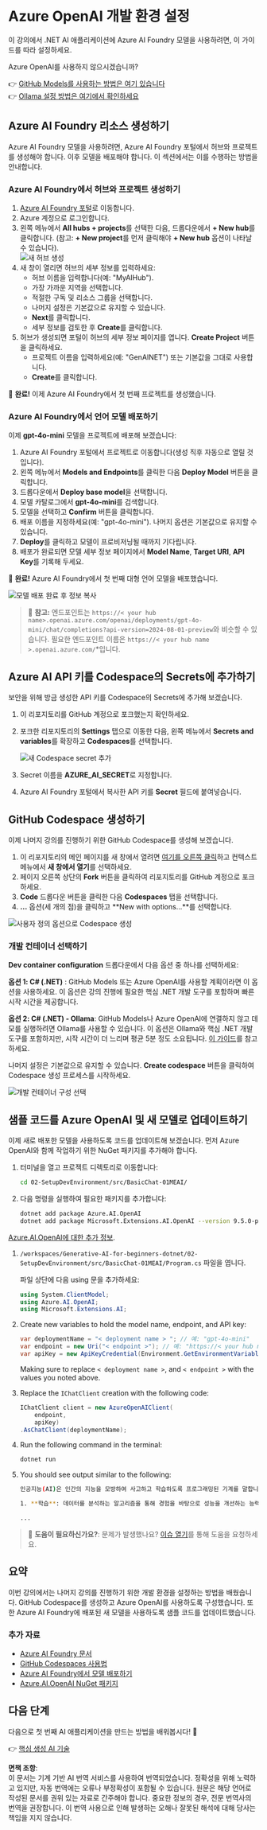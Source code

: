 # Azure OpenAI 개발 환경 설정

이 강의에서 .NET AI 애플리케이션에 Azure AI Foundry 모델을 사용하려면, 이 가이드를 따라 설정하세요.

Azure OpenAI를 사용하지 않으시겠습니까?

👉 [GitHub Models를 사용하는 방법은 여기 있습니다](README.md)  
👉 [Ollama 설정 방법은 여기에서 확인하세요](getting-started-ollama.md)

## Azure AI Foundry 리소스 생성하기

Azure AI Foundry 모델을 사용하려면, Azure AI Foundry 포털에서 허브와 프로젝트를 생성해야 합니다. 이후 모델을 배포해야 합니다. 이 섹션에서는 이를 수행하는 방법을 안내합니다.

### Azure AI Foundry에서 허브와 프로젝트 생성하기

1. [Azure AI Foundry 포털](https://ai.azure.com/)로 이동합니다.  
1. Azure 계정으로 로그인합니다.  
1. 왼쪽 메뉴에서 **All hubs + projects**를 선택한 다음, 드롭다운에서 **+ New hub**를 클릭합니다. (참고: **+ New project**를 먼저 클릭해야 **+ New hub** 옵션이 나타날 수 있습니다).  
   ![새 허브 생성](../../../translated_images/ai-foundry-hub-selection.dc9bf6b90ab4b2b9f94ae6274422bcd318ee09091350750062740479f69a651c.ko.png)  
1. 새 창이 열리면 허브의 세부 정보를 입력하세요:  
    - 허브 이름을 입력합니다(예: "MyAIHub").  
    - 가장 가까운 지역을 선택합니다.  
    - 적절한 구독 및 리소스 그룹을 선택합니다.  
    - 나머지 설정은 기본값으로 유지할 수 있습니다.  
    - **Next**를 클릭합니다.  
    - 세부 정보를 검토한 후 **Create**를 클릭합니다.  
1. 허브가 생성되면 포털이 허브의 세부 정보 페이지를 엽니다. **Create Project** 버튼을 클릭하세요.  
    - 프로젝트 이름을 입력하세요(예: "GenAINET") 또는 기본값을 그대로 사용합니다.  
    - **Create**를 클릭합니다.  

🎉 **완료!** 이제 Azure AI Foundry에서 첫 번째 프로젝트를 생성했습니다.

### Azure AI Foundry에서 언어 모델 배포하기

이제 **gpt-4o-mini** 모델을 프로젝트에 배포해 보겠습니다:

1. Azure AI Foundry 포털에서 프로젝트로 이동합니다(생성 직후 자동으로 열릴 것입니다).  
1. 왼쪽 메뉴에서 **Models and Endpoints**를 클릭한 다음 **Deploy Model** 버튼을 클릭합니다.  
1. 드롭다운에서 **Deploy base model**을 선택합니다.  
1. 모델 카탈로그에서 **gpt-4o-mini**를 검색합니다.  
1. 모델을 선택하고 **Confirm** 버튼을 클릭합니다.  
1. 배포 이름을 지정하세요(예: "gpt-4o-mini"). 나머지 옵션은 기본값으로 유지할 수 있습니다.  
1. **Deploy**를 클릭하고 모델이 프로비저닝될 때까지 기다립니다.  
1. 배포가 완료되면 모델 세부 정보 페이지에서 **Model Name**, **Target URI**, **API Key**를 기록해 두세요.  

🎉 **완료!** Azure AI Foundry에서 첫 번째 대형 언어 모델을 배포했습니다.

![모델 배포 완료 후 정보 복사](../../../translated_images/deploytoazure-20-copymodelinfo.9797a0bffd24459c9b977d98e18a089accaece2917d2abcde4ab96db957e0fcb.ko.png)

> 📝 **참고:** 엔드포인트는 `https://< your hub name>.openai.azure.com/openai/deployments/gpt-4o-mini/chat/completions?api-version=2024-08-01-preview`와 비슷할 수 있습니다. 필요한 엔드포인트 이름은 `https://< your hub name >.openai.azure.com/`*입니다.

## Azure AI API 키를 Codespace의 Secrets에 추가하기

보안을 위해 방금 생성한 API 키를 Codespace의 Secrets에 추가해 보겠습니다.

1. 이 리포지토리를 GitHub 계정으로 포크했는지 확인하세요.  
1. 포크한 리포지토리의 **Settings** 탭으로 이동한 다음, 왼쪽 메뉴에서 **Secrets and variables**를 확장하고 **Codespaces**를 선택합니다.  

    ![새 Codespace secret 추가](../../../translated_images/codespaces-secret.0e168026d0078356489f51ca61b195603283511c73bb805b056619f994652f7c.ko.jpeg)  
1. Secret 이름을 **AZURE_AI_SECRET**로 지정합니다.  
1. Azure AI Foundry 포털에서 복사한 API 키를 **Secret** 필드에 붙여넣습니다.  

## GitHub Codespace 생성하기

이제 나머지 강의를 진행하기 위한 GitHub Codespace를 생성해 보겠습니다.

1. 이 리포지토리의 메인 페이지를 새 창에서 열려면 [여기를 오른쪽 클릭](https://github.com/microsoft/Generative-AI-for-beginners-dotnet)하고 컨텍스트 메뉴에서 **새 창에서 열기**를 선택하세요.  
1. 페이지 오른쪽 상단의 **Fork** 버튼을 클릭하여 리포지토리를 GitHub 계정으로 포크하세요.  
1. **Code** 드롭다운 버튼을 클릭한 다음 **Codespaces** 탭을 선택합니다.  
1. **...** 옵션(세 개의 점)을 클릭하고 **New with options...**를 선택합니다.  

![사용자 정의 옵션으로 Codespace 생성](../../../translated_images/creating-codespace.0e7334f85cf4c8d0e080a0d5b4c76c24c5bbe6bddf48dcd1403e092ea0d9bce9.ko.png)

### 개발 컨테이너 선택하기

**Dev container configuration** 드롭다운에서 다음 옵션 중 하나를 선택하세요:

**옵션 1: C# (.NET)** : GitHub Models 또는 Azure OpenAI를 사용할 계획이라면 이 옵션을 사용하세요. 이 옵션은 강의 진행에 필요한 핵심 .NET 개발 도구를 포함하며 빠른 시작 시간을 제공합니다.

**옵션 2: C# (.NET) - Ollama**: GitHub Models나 Azure OpenAI에 연결하지 않고 데모를 실행하려면 Ollama를 사용할 수 있습니다. 이 옵션은 Ollama와 핵심 .NET 개발 도구를 포함하지만, 시작 시간이 더 느리며 평균 5분 정도 소요됩니다. [이 가이드](getting-started-ollama.md)를 참고하세요.

나머지 설정은 기본값으로 유지할 수 있습니다. **Create codespace** 버튼을 클릭하여 Codespace 생성 프로세스를 시작하세요.

![개발 컨테이너 구성 선택](../../../translated_images/select-container-codespace.9b8ca34b6ff8b4cb80973924cbc1894cf7672d233b0055b47f702db60c4c6221.ko.png)

## 샘플 코드를 Azure OpenAI 및 새 모델로 업데이트하기

이제 새로 배포한 모델을 사용하도록 코드를 업데이트해 보겠습니다. 먼저 Azure OpenAI와 함께 작업하기 위한 NuGet 패키지를 추가해야 합니다.

1. 터미널을 열고 프로젝트 디렉토리로 이동합니다:

    ```bash
    cd 02-SetupDevEnvironment/src/BasicChat-01MEAI/
    ```

1. 다음 명령을 실행하여 필요한 패키지를 추가합니다:

    ```bash
    dotnet add package Azure.AI.OpenAI
    dotnet add package Microsoft.Extensions.AI.OpenAI --version 9.5.0-preview.1.25265.7
    ```

[Azure.AI.OpenAI에 대한 추가 정보](https://www.nuget.org/packages/Azure.AI.OpenAI/2.1.0#show-readme-container).

1. `/workspaces/Generative-AI-for-beginners-dotnet/02-SetupDevEnvironment/src/BasicChat-01MEAI/Program.cs` 파일을 엽니다.

    파일 상단에 다음 using 문을 추가하세요:

    ```csharp
    using System.ClientModel;
    using Azure.AI.OpenAI;
    using Microsoft.Extensions.AI;

1. Create new variables to hold the model name, endpoint, and API key:

    ```csharp
    var deploymentName = "< deployment name > "; // 예: "gpt-4o-mini"
    var endpoint = new Uri("< endpoint >"); // 예: "https://< your hub name >.openai.azure.com/"
    var apiKey = new ApiKeyCredential(Environment.GetEnvironmentVariable("AZURE_AI_SECRET"));
    ```

    Making sure to replace `< deployment name >`, and `< endpoint >` with the values you noted above.

1. Replace the `IChatClient` creation with the following code:

    ```csharp
    IChatClient client = new AzureOpenAIClient(
        endpoint,
        apiKey)
    .AsChatClient(deploymentName);
    ```

1. Run the following command in the terminal:

    ```bash
    dotnet run
    ```

1. You should see output similar to the following:

    ```bash
    인공지능(AI)은 인간의 지능을 모방하여 사고하고 학습하도록 프로그래밍된 기계를 말합니다. AI는 컴퓨터와 시스템이 인간의 지능이 필요한 작업을 수행할 수 있도록 하는 다양한 기술과 접근 방식을 포함합니다. 이러한 작업에는 다음이 포함됩니다:

    1. **학습**: 데이터를 분석하는 알고리즘을 통해 경험을 바탕으로 성능을 개선하는 능력.
    
    ...
    ```

> 🙋 **도움이 필요하신가요?**: 문제가 발생했나요? [이슈 열기](https://github.com/microsoft/Generative-AI-for-beginners-dotnet/issues/new?template=Blank+issue)를 통해 도움을 요청하세요.

## 요약

이번 강의에서는 나머지 강의를 진행하기 위한 개발 환경을 설정하는 방법을 배웠습니다. GitHub Codespace를 생성하고 Azure OpenAI를 사용하도록 구성했습니다. 또한 Azure AI Foundry에 배포된 새 모델을 사용하도록 샘플 코드를 업데이트했습니다.

### 추가 자료

- [Azure AI Foundry 문서](https://learn.microsoft.com/azure/ai-services/)  
- [GitHub Codespaces 사용법](https://docs.github.com/en/codespaces/getting-started)  
- [Azure AI Foundry에서 모델 배포하기](https://learn.microsoft.com/azure/ai-foundry/how-to/deploy-models-openai)  
- [Azure.AI.OpenAI NuGet 패키지](https://www.nuget.org/packages/Azure.AI.OpenAI)

## 다음 단계

다음으로 첫 번째 AI 애플리케이션을 만드는 방법을 배워봅시다! 🚀

👉 [핵심 생성 AI 기술](../03-CoreGenerativeAITechniques/readme.md)

**면책 조항**:  
이 문서는 기계 기반 AI 번역 서비스를 사용하여 번역되었습니다. 정확성을 위해 노력하고 있지만, 자동 번역에는 오류나 부정확성이 포함될 수 있습니다. 원문은 해당 언어로 작성된 문서를 권위 있는 자료로 간주해야 합니다. 중요한 정보의 경우, 전문 번역사의 번역을 권장합니다. 이 번역 사용으로 인해 발생하는 오해나 잘못된 해석에 대해 당사는 책임을 지지 않습니다.